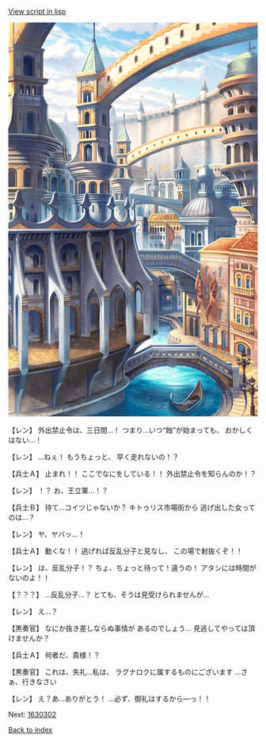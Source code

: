 [View script in lisp](../scripts/1630202.txt)

![006_town2.png](../images/backgrounds/006_town2.png)

【レン】
外出禁止令は、三日間…！
つまり…いつ“蝕”が始まっても、
おかしくはない…！

【レン】
…ねぇ！
もうちょっと、
早く走れないの！？

【兵士Ａ】
止まれ！！
ここでなにをしている！！
外出禁止令を知らんのか！？

【レン】
！？
お、王立軍…！？

【兵士Ｂ】
待て…コイツじゃないか？
キトゥリス市場街から
逃げ出した女ってのは…？

【レン】
ヤ、ヤバッ…！

【兵士Ａ】
動くな！！
逃げれば反乱分子と見なし、
この場で射抜くぞ！！

【レン】
は、反乱分子！？
ちょ、ちょっと待って！違うの！
アタシには時間がないのよ！！

【？？？】
…反乱分子…？
とても、そうは見受けられませんが…

【レン】
え…？

【黒奏官】
なにか抜き差しならぬ事情が
あるのでしょう…
見逃してやっては頂けませんか？

【兵士Ａ】
何者だ、貴様！？

【黒奏官】
これは、失礼…私は、
ラグナロクに属するものにございます
…さぁ、行きなさい

【レン】
え？あ…ありがとう！
…必ず、御礼はするから―っ！！


Next: [1630302](1630302.md)

[Back to index](index.md)
